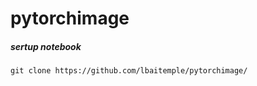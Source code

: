 # pytorchimage

##### sertup notebook
```
git clone https://github.com/lbaitemple/pytorchimage/
```
